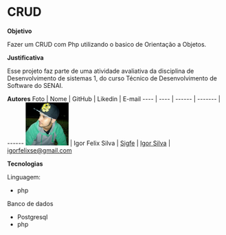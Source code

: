 # CRUD


**Objetivo**

Fazer um CRUD com Php utilizando o basico de Orientação a Objetos.

**Justificativa**

Esse projeto faz parte de uma atividade avaliativa da disciplina de Desenvolvimento de sistemas 1, do curso Técnico de Desenvolvimento de Software do SENAI.

**Autores**
Foto | Nome | GitHub | Likedin | E-mail
---- | ---- | ------ | ------- | ------
<img src="img\foto perfil.jpg" width="100px"> | Igor Felix Silva | [Sigfe](https://github.com/Sigfe/CRUD.git) | [Igor Silva](https://www.linkedin.com/in/igor-silva-4a42981ab/) | igorfelixse@gmail.com

**Tecnologias**

Linguagem:

- php

Banco de dados

- Postgresql
- php